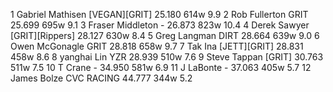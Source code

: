   1  Gabriel Mathisen  [VEGAN][GRIT]  25.180    614w  9.9
  2  Rob Fullerton  GRIT  25.699    695w  9.1
  3  Fraser Middleton  -  26.873    823w  10.4
  4  Derek Sawyer  [GRIT][Rippers]  28.127    630w  8.4
  5  Greg Langman  DIRT  28.664    639w  9.0
  6  Owen McGonagle  GRIT  28.818    658w  9.7
  7  Tak Ina  [JETT][GRIT]  28.831    458w  8.6
  8  yanghai Lin  YZR  28.939    510w  7.6
  9  Steve Tappan  [GRIT]  30.763    511w  7.5
 10  T Crane  -  34.950    581w  6.9
 11  J LaBonte  -  37.063    405w  5.7
 12  James Bolze  CVC RACING  44.777    344w  5.2
